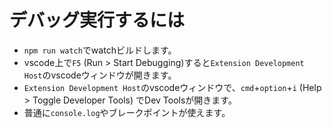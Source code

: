 # デバッグ実行するには
- `npm run watch`でwatchビルドします。
- vscode上で`F5` (Run > Start Debugging)すると`Extension Development Host`のvscodeウィンドウが開きます。
- `Extension Development Host`のvscodeウィンドウで、`cmd`+`option`+`i` (Help > Toggle Developer Tools) でDev Toolsが開きます。
- 普通に`console.log`やブレークポイントが使えます。
